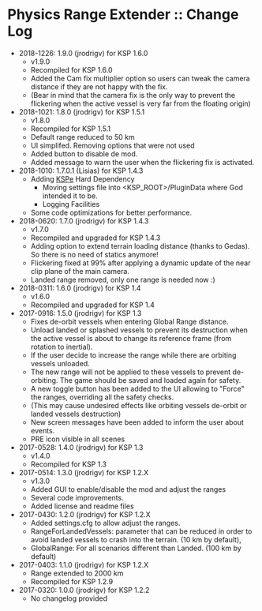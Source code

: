 # Physics Range Extender :: Change Log

* 2018-1226: 1.9.0 (jrodrigv) for KSP 1.6.0
	+ v1.9.0
	+ Recompiled for KSP 1.6.0
	+ Added the Cam fix multiplier option so users can tweak the camera distance if they are not happy with the fix.
	+ (Bear in mind that the camera fix is the only way to prevent the flickering when the active vessel is very far from the floating origin)
* 2018-1021: 1.8.0 (jrodrigv) for KSP 1.5.1
	+ v1.8.0
	+ Recompiled for KSP 1.5.1
	+ Default range reduced to 50 km
	+ UI simplifed. Removing options that were not used
	+ Added button to disable de mod.
	+ Added message to warn the user when the flickering fix is activated.
* 2018-1010: 1.7.0.1 (Lisias) for KSP 1.4.3
	+ Adding [KSPe](https://www.github.com/net-lisias-ksp/KSPAPIExtensions) Hard Dependency 
		- Moving settings file into <KSP_ROOT>/PluginData where God intended it to be.
		- Logging Facilities 
	+ Some code optimizations for better performance. 
* 2018-0620: 1.7.0 (jrodrigv) for KSP 1.4.3
	+ v1.7.0
	+ Recompiled and upgraded for KSP 1.4.3
	+ Adding option to extend terrain loading distance (thanks to Gedas). So there is no need of statics anymore!
	+ Flickering fixed at 99% after applying a dynamic update of the near clip plane of the main camera.
	+ Landed range removed, only one range is needed now :)
* 2018-0311: 1.6.0 (jrodrigv) for KSP 1.4
	+ v1.6.0
	+ Recompiled and upgraded for KSP 1.4
* 2017-0916: 1.5.0 (jrodrigv) for KSP 1.3
	+ Fixes de-orbit vessels when entering Global Range distance.
	+ Unload landed or splashed vessels to prevent its destruction when the active vessel is about to change its reference frame (from rotation to inertial).
	+ If the user decide to increase the range while there are orbiting vessels unloaded.
	+ The new range will not be applied to these vessels to prevent de-orbiting. The game should be saved and loaded again for safety.
	+ A new toggle button has been added to the UI allowing to "Force" the ranges, overriding all the safety checks.
	+ (This may cause undesired effects like orbiting vessels de-orbit or landed vessels destruction)
	+ New screen messages have been added to inform the user about events.
	+ PRE icon visible in all scenes
* 2017-0528: 1.4.0 (jrodrigv) for KSP 1.3
	+ v1.4.0
	+ Recompiled for KSP 1.3
* 2017-0514: 1.3.0 (jrodrigv) for KSP 1.2.X
	+ v1.3.0
	+ Added GUI to enable/disable the mod and adjust the ranges
	+ Several code improvements.
	+ Added license and readme files
* 2017-0430: 1.2.0 (jrodrigv) for KSP 1.2.X
	+ Added settings.cfg to allow adjust the ranges.
	+ RangeForLandedVessels: parameter that can be reduced in order to avoid landed vessels to crash into the terrain. (10 km by default),
	+ GlobalRange: For all scenarios different than Landed. (100 km by default)
* 2017-0403: 1.1.0 (jrodrigv) for KSP 1.2.X
	+ Range extended to 2000 km
	+ Recompiled for KSP 1.2.9
* 2017-0320: 1.0.0 (jrodrigv) for KSP 1.2.2
	+ No changelog provided
